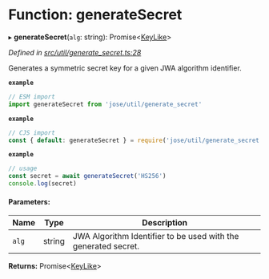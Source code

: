 # Function: generateSecret

▸ **generateSecret**(`alg`: string): Promise\<[KeyLike](../types/_types_d_.keylike.md)>

*Defined in [src/util/generate_secret.ts:28](https://github.com/panva/jose/blob/v3.1.1/src/util/generate_secret.ts#L28)*

Generates a symmetric secret key for a given JWA algorithm identifier.

**`example`** 
```js
// ESM import
import generateSecret from 'jose/util/generate_secret'
```

**`example`** 
```js
// CJS import
const { default: generateSecret } = require('jose/util/generate_secret')
```

**`example`** 
```js
// usage
const secret = await generateSecret('HS256')
console.log(secret)
```

#### Parameters:

Name | Type | Description |
------ | ------ | ------ |
`alg` | string | JWA Algorithm Identifier to be used with the generated secret.  |

**Returns:** Promise\<[KeyLike](../types/_types_d_.keylike.md)>
